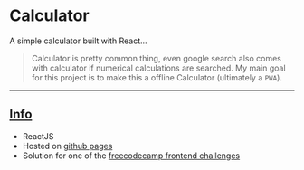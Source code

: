 Calculator
===

A simple calculator built with <span title="Javascript">React</span>...

> Calculator is pretty common thing, even google search also comes with calculator if numerical calculations are searched. My main goal for this project is to make this a offline Calculator (ultimately a `PWA`).
---

## <u>Info</u>
- ReactJS
- Hosted on [github pages](https://mukeshgurpude.github.io/calculator/)
- Solution for one of the [freecodecamp frontend challenges](https://www.freecodecamp.org/learn/front-end-libraries/front-end-libraries-projects/build-a-javascript-calculator)
